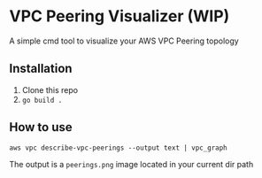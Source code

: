 # VPC Peering Visualizer (WIP)

A simple cmd tool to visualize your AWS VPC Peering topology

## Installation

1. Clone this repo
2. `go build .`

## How to use

```
aws vpc describe-vpc-peerings --output text | vpc_graph
```

The output is a `peerings.png` image located in your current dir path

